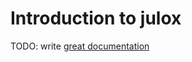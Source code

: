 # Introduction to julox

TODO: write [great documentation](http://jacobian.org/writing/what-to-write/)
